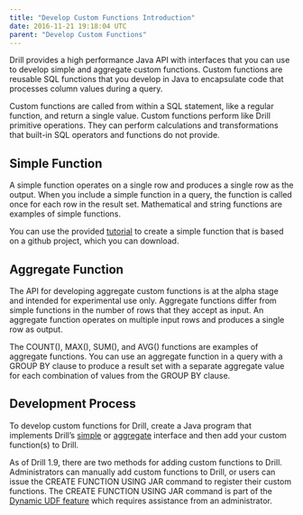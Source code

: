 ```yaml
---
title: "Develop Custom Functions Introduction"
date: 2016-11-21 19:18:04 UTC
parent: "Develop Custom Functions"
---
```

Drill provides a high performance Java API with interfaces that you can use to develop simple and aggregate custom functions. Custom functions are reusable SQL functions that you develop in Java to encapsulate code that processes column values during a query. 

Custom functions are called from within a SQL statement, like a regular function, and return a single value. Custom functions perform like Drill primitive operations. They can perform calculations and transformations that built-in SQL operators and functions do not provide.  

## Simple Function

A simple function operates on a single row and produces a single row as the
output. When you include a simple function in a query, the function is called
once for each row in the result set. Mathematical and string functions are
examples of simple functions.  

You can use the provided [tutorial]({{site.baseurl}}/docs/tutorial-develop-a-simple-function/) to create a simple function that is based on a github project, which you can download.

## Aggregate Function

The API for developing aggregate custom functions is at the alpha stage and intended for experimental use only. Aggregate functions differ from simple functions in the number of rows that they accept as input. An aggregate function operates on multiple input rows
and produces a single row as output.  

The COUNT(), MAX(), SUM(), and AVG() functions are examples of aggregate functions. You can use an aggregate function in a query with a GROUP BY clause to produce a result set with a
separate aggregate value for each combination of values from the GROUP BY clause.

## Development Process
To develop custom functions for Drill, create a Java program that implements Drill’s [simple]({{site.baseurl}}/docs/developing-a-simple-function/) or [aggregate]({{site.baseurl}}/docs/developing-an-aggregate-function/) interface and then add your custom function(s) to Drill.  
  
As of Drill 1.9, there are two methods for adding custom functions to Drill. Administrators can manually add custom functions to Drill, or users can issue the CREATE FUNCTION USING JAR command to register their custom functions. The CREATE FUNCTION USING JAR command is part of the [Dynamic UDF feature]({{site.baseurl}}/docs/dynamic-udfs/) which requires assistance from an administrator. 

